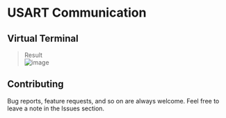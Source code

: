 # USART Communication
## Virtual Terminal
>Result  
![image](https://i.ibb.co/ZGwQpZ8/TX-Complate.png)



## Contributing  
Bug reports, feature requests, and so on are always welcome. Feel free to leave a note in the Issues section.
